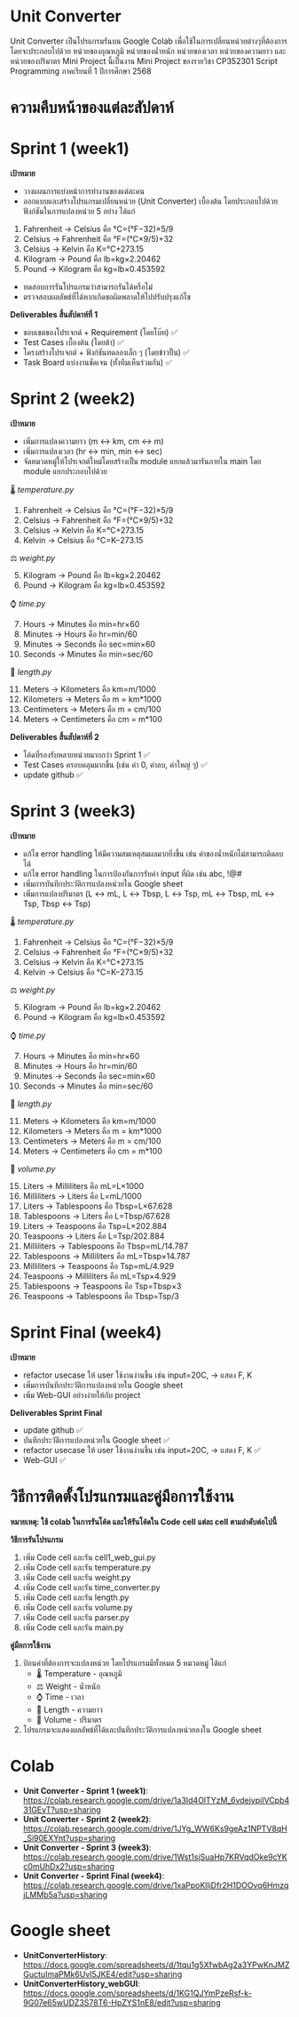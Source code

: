# Unit Converter 
Unit Converter เป็นโปรแกรมรันบน Google Colab เพื่อใช้ในการเปลี่ยนหน่วยต่างๆที่ต้องการ โดยจะประกอบไปด้วย หน่วยของอุณหภูมิ หน่วยของน้ำหนัก หน่วยของเวลา หน่วยของความยาว และหน่วยของปริมาตร
Mini Project นี้เป็นงาน Mini Project ของรายวิชา CP352301 Script Programming ภาคเรียนที่ 1 ปีการศึกษา 2568

# ความคืบหน้าของแต่ละสัปดาห์
# Sprint 1 (week1)
**เป้าหมาย**
* วางแผนการแบ่งหน้าการทำงานของแต่ละคน
* ออกแบบและสร้างโปรแกรมเปลี่ยนหน่วย (Unit Converter) เบื้องต้น โดยประกอบไปด้วยฟังก์ชันในการแปลงหน่วย 5 อย่าง ได้แก่
1.   Fahrenheit → Celsius คือ °C=(°F−32)×5​/9
2.   Celsius → Fahrenheit คือ °F=(°C×9/5​)+32
3.   Celsius → Kelvin คือ K=°C+273.15
4.   Kilogram → Pound คือ lb=kg×2.20462
5.   Pound → Kilogram คือ kg=lb×0.453592

* ทดสอบการรันโปรแกรมว่าสามารถรันได้หรือไม่
* ตรวจสอบผลลัพธ์ที่ได้หากเกิดขอผิดพลาดให้ไปปรับปรุงแก้ไข

**Deliverables สิ้นสัปดาห์ที่ 1**
* ขอบเขตของโปรเจกต์ + Requirement (โดยโบ๊ท) ✅
* Test Cases เบื้องต้น (โดยต้า) ✅
* โครงสร้างโปรเจกต์ + ฟังก์ชันทดลองเล็ก ๆ (โดยข้าวปั้น) ✅
* Task Board แบ่งงานชัดเจน (ทั้งทีมเห็นร่วมกัน) ✅

# Sprint 2 (week2)
**เป้าหมาย**
* เพิ่มการแปลงความยาว (m ↔ km, cm ↔ m)
* เพิ่มการแปลงเวลา (hr ↔ min, min ↔ sec)
* จัดหมวดหมู่ให้โปรเจกต์ใหม่โดยสร้างเป็น module แยกแล้วมารันภายใน main โดย module แยกประกอบไปด้วย

🌡️ *temperature.py*
1.   Fahrenheit → Celsius คือ °C=(°F−32)×5​/9
2.   Celsius → Fahrenheit คือ °F=(°C×9/5​)+32
3.   Celsius → Kelvin คือ K=°C+273.15
4.   Kelvin → Celsius คือ °C=K−273.15

 ⚖️ *weight.py*
 
5.   Kilogram → Pound คือ lb=kg×2.20462
6.   Pound → Kilogram คือ kg=lb×0.453592
   
  ⌚ *time.py*

7.   Hours → Minutes คือ min=hr×60
8.   Minutes → Hours คือ hr=min/60
9.   Minutes → Seconds คือ sec=min×60
10.   Seconds → Minutes คือ min=sec/60

 📏 *length.py*
    
11.   Meters → Kilometers คือ km=m/1000
12.   Kilometers → Meters คือ m = km*1000
13.   Centimeters → Meters คือ m = cm/100
14.   Meters → Centimeters คือ cm = m*100

**Deliverables สิ้นสัปดาห์ที่ 2**
* โค้ดที่รองรับหลายหน่วยมากกว่า Sprint 1 ✅
* Test Cases ครอบคลุมมากขึ้น (เช่น ค่า 0, ค่าลบ, ค่าใหญ่ ๆ) ✅
* update github ✅

# Sprint 3 (week3)
**เป้าหมาย**
* แก้ไข error handling ให้มีความสมเหตุสมผลมากยิ่งขึ้น เช่น ค่าของน้ำหนักไม่สามารถติดลบได้
* แก้ไข error handling ในการป้องกันการรับค่า input ที่ผิด เช่น abc, !@#
* เพิ่มการบันทึกประวัติการแปลงหน่วยใน Google sheet
* เพิ่มการแปลงปริมาตร (L ↔ mL, L ↔ Tbsp, L ↔ Tsp, mL ↔ Tbsp, mL ↔ Tsp, Tbsp ↔ Tsp)

🌡️ *temperature.py*
1.   Fahrenheit → Celsius คือ °C=(°F−32)×5​/9
2.   Celsius → Fahrenheit คือ °F=(°C×9/5​)+32
3.   Celsius → Kelvin คือ K=°C+273.15
4.   Kelvin → Celsius คือ °C=K−273.15

 ⚖️ *weight.py*
 
5.   Kilogram → Pound คือ lb=kg×2.20462
6.   Pound → Kilogram คือ kg=lb×0.453592
   
  ⌚ *time.py*

7.   Hours → Minutes คือ min=hr×60
8.   Minutes → Hours คือ hr=min/60
9.   Minutes → Seconds คือ sec=min×60
10.   Seconds → Minutes คือ min=sec/60

 📏 *length.py*
    
11.   Meters → Kilometers คือ km=m/1000
12.   Kilometers → Meters คือ m = km*1000
13.   Centimeters → Meters คือ m = cm/100
14.   Meters → Centimeters คือ cm = m*100

 🧪 *volume.py*

15.   Liters → Milliliters คือ mL=L×1000
16.   Milliliters → Liters คือ L=mL/1000
17.   Liters → Tablespoons คือ Tbsp=L×67.628
18.   Tablespoons → Liters คือ L=Tbsp/67.628
19.   Liters → Teaspoons คือ Tsp=L×202.884
20.   Teaspoons → Liters คือ L=Tsp/202.884
21.   Milliliters → Tablespoons คือ Tbsp=mL/14.787
22.   Tablespoons → Milliliters คือ mL=Tbsp×14.787
23.   Milliliters → Teaspoons คือ Tsp=mL/4.929
24.   Teaspoons → Milliliters คือ mL=Tsp×4.929
25.   Tablespoons → Teaspoons คือ Tsp=Tbsp×3
26.   Teaspoons → Tablespoons คือ Tbsp=Tsp/3

# Sprint Final (week4)
**เป้าหมาย**
* refactor usecase ให้  user ใช้งานง่านขึ้น เช่น input=20C, -> แสดง F, K
* เพิ่มการบันทึกประวัติการแปลงหน่วยใน Google sheet
* เพิ่ม Web-GUI อย่างง่ายให้กับ project

**Deliverables Sprint Final**
* update github ✅
* บันทึกประวัติการแปลงหน่วยใน Google sheet ✅
* refactor usecase ให้  user ใช้งานง่านขึ้น เช่น input=20C, -> แสดง F, K ✅
* Web-GUI ✅

# วิธีการติดตั้งโปรแกรมและคู่มือการใช้งาน
**หมายเหตุ: ใช้ colab ในการรันโค้ด และให้รันโค้ดใน Code cell แต่ละ cell ตามลำดับต่อไปนี้**

**วิธีการรันโปรแกรม**
1. เพิ่ม Code cell และรัน cell1_web_gui.py
2. เพิ่ม Code cell และรัน temperature.py
3. เพิ่ม Code cell และรัน weight.py
4. เพิ่ม Code cell และรัน time_converter.py
5. เพิ่ม Code cell และรัน length.py
6. เพิ่ม Code cell และรัน volume.py
7. เพิ่ม Code cell และรัน parser.py
8. เพิ่ม Code cell และรัน main.py

**คู่มือการใช้งาน**
1. ป้อนค่าที่ต้องการจะแปลงหน่วย โดยโปรแกรมมีทั้งหมด 5 หมวดหมู่ ได้แก่
   * 🌡️ Temperature - อุณหภูมิ
   * ⚖️ Weight - น้ำหนัก
   * ⌚ Time - เวลา
   * 📏 Length - ความยาว
   * 🧪 Volume - ปริมาตร
2. โปรแกรมจะแสดงผลลัพธ์ที่ได้และบันทึกประวัติการแปลงหน่วยลงใน Google sheet

# Colab
* **Unit Converter - Sprint 1 (week1)**: https://colab.research.google.com/drive/1a3Id4OlTYzM_6vdejvpiIVCpb431GEyT?usp=sharing
* **Unit Converter - Sprint 2 (week2)**: https://colab.research.google.com/drive/1JYg_WW6Ks9geAz1NPTV8qH_Si90EXYnt?usp=sharing
* **Unit Converter - Sprint 3 (week3)**: https://colab.research.google.com/drive/1Wst1sjSuaHp7KRVqdOke9cYKc0mUhDx2?usp=sharing
* **Unit Converter - Sprint Final (week4)**: https://colab.research.google.com/drive/1xaPpoKlljDfr2H1DOOvq6HmzqjLMMb5a?usp=sharing

# Google sheet
* **UnitConverterHistory**: https://docs.google.com/spreadsheets/d/1tqu1g5XfwbAg2a3YPwKnJMZGuctuImaPMk6Uvl5JKE4/edit?usp=sharing
* **UnitConverterHistory_webGUI**: https://docs.google.com/spreadsheets/d/1KG1QJYmPzeRsf-k-9G07e65wUDZ3S78T6-HpZYS1nE8/edit?usp=sharing
